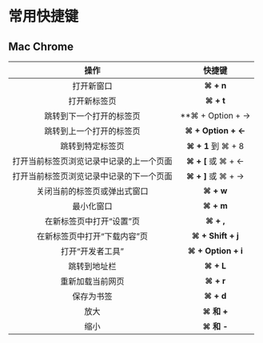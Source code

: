 # 常用快捷键

## Mac Chrome

|                   操作                   |       快捷键       |
| :--------------------------------------: | :----------------: |
|                打开新窗口                |     **⌘ + n**      |
|               打开新标签页               |     **⌘ + t**      |
|         跳转到下一个打开的标签页         |  **⌘ + Option + →  |
|         跳转到上一个打开的标签页         | **⌘ + Option + ←** |
|             跳转到特定标签页             | **⌘ + 1** 到 ⌘ + 8 |
| 打开当前标签页浏览记录中记录的上一个页面 | **⌘ + [** 或 ⌘ + ← |
| 打开当前标签页浏览记录中记录的下一个页面 | **⌘ + ]** 或 ⌘ + → |
|       关闭当前的标签页或弹出式窗口       |     **⌘ + w**      |
|                最小化窗口                |     **⌘ + m**      |
|         在新标签页中打开“设置”页         |     **⌘ + ,**      |
|       在新标签页中打开“下载内容”页       | **⌘ + Shift + j**  |
|             打开“开发者工具”             | **⌘ + Option + i** |
|               跳转到地址栏               |     **⌘ + L**      |
|             重新加载当前网页             |     **⌘ + r**      |
|                保存为书签                |     **⌘ + d**      |
|                   放大                   |     **⌘ 和 +**     |
|                   缩小                   |     **⌘ 和 -**     |

